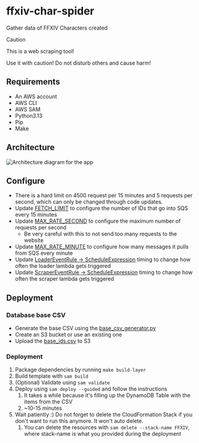 # ffxiv-char-spider
Gather data of FFXIV Characters created

> [!CAUTION]
> This is a web scraping tool!
> 
> Use it with caution! Do not disturb others and cause harm!

## Requirements
* An AWS account
* AWS CLI
* AWS SAM
* Python3.13
* Pip
* Make

## Architecture
![Architecture diagram for the app](https://github.com/k33m0l/ffxiv-char-spider/blob/main/FFXIV_crawler.drawio.png)

## Configure
* There is a hard limit on 4500 request per 15 minutes and 5 requests per second, which can only be changed through code updates.
* Update [FETCH_LIMIT](loader/loader.py) to configure the number of IDs that go into SQS every 15 minutes
* Update [MAX_RATE_SECOND](scraper/scraper.py) to configure the maximum number of requests per second
  * Be very careful with this to not send too many requests to the website 
* Update [MAX_RATE_MINUTE](scraper/scraper.py) to configure how many messages it pulls from SQS every minute
* Update [LoaderEventRule -> ScheduleExpression](template.yaml) timing to change how often the loader lambda gets triggered
* Update [ScraperEventRule -> ScheduleExpression](template.yaml) timing to change how often the scraper lambda gets triggered

## Deployment
### Database base CSV
* Generate the base CSV using the [base_csv_generator.py](util/base_csv_generator.py)
* Create an S3 bucket or use an existing one
* Upload the [base_ids.csv](util/base_ids.csv) to S3

### Deployment
1. Package dependencies by running `make build-layer`
2. Build template with `sam build`
3. (Optional) Validate using `sam validate`
4. Deploy using `sam deploy --guided` and follow the instructions
   1. It takes a while because it's filling up the DynamoDB Table with the items from the CSV
   2. ~10-15 minutes
5. Wait patiently :) Do not forget to delete the CloudFormation Stack if you don't want to run this anymore. It won't auto delete.
   1. You can delete the resources with `sam delete --stack-name FFXIV`, where stack-name is what you provided during the deployment
